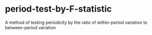 # period-test-by-F-statistic
 A method of testing periodicity by the ratio of within-period variation to between-period variation

